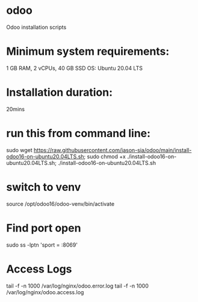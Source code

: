 # odoo
Odoo installation scripts

# Minimum system requirements: 
1 GB RAM, 2 vCPUs, 40 GB SSD
OS: Ubuntu 20.04 LTS

# Installation duration: 
20mins

# run this from command line:
sudo wget https://raw.githubusercontent.com/jason-sia/odoo/main/install-odoo16-on-ubuntu20.04LTS.sh; sudo chmod +x ./install-odoo16-on-ubuntu20.04LTS.sh;  ./install-odoo16-on-ubuntu20.04LTS.sh

# switch to venv
source /opt/odoo16/odoo-venv/bin/activate

# Find port open
sudo ss -lptn 'sport = :8069'

# Access Logs
tail -f -n 1000 /var/log/nginx/odoo.error.log
tail -f -n 1000 /var/log/nginx/odoo.access.log
